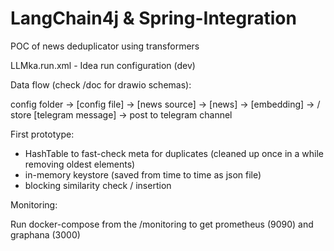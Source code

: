 # LangChain4j & Spring-Integration

POC of news deduplicator using transformers

LLMka.run.xml - Idea run configuration (dev)


Data flow (check /doc for drawio schemas):

config folder -> 
	[config file] -> 
	[news source] -> 
	[news] -> 
	[embedding] -> <check for duplicates> / store 
	[telegram message] ->
		post to telegram channel


First prototype:
- HashTable to fast-check meta for duplicates (cleaned up once in a while removing oldest elements)
- in-memory keystore (saved from time to time as json file)
- blocking similarity check / insertion


Monitoring:

Run docker-compose from the /monitoring to get prometheus (9090) and graphana (3000)